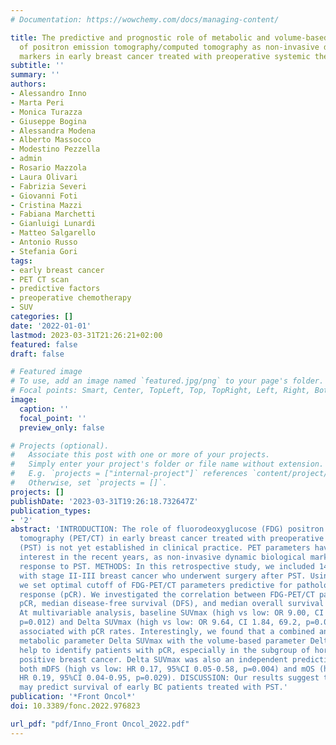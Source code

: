 ```yaml
---
# Documentation: https://wowchemy.com/docs/managing-content/

title: The predictive and prognostic role of metabolic and volume-based parameters
  of positron emission tomography/computed tomography as non-invasive dynamic biological
  markers in early breast cancer treated with preoperative systemic therapy
subtitle: ''
summary: ''
authors:
- Alessandro Inno
- Marta Peri
- Monica Turazza
- Giuseppe Bogina
- Alessandra Modena
- Alberto Massocco
- Modestino Pezzella
- admin
- Rosario Mazzola
- Laura Olivari
- Fabrizia Severi
- Giovanni Foti
- Cristina Mazzi
- Fabiana Marchetti
- Gianluigi Lunardi
- Matteo Salgarello
- Antonio Russo
- Stefania Gori
tags:
- early breast cancer
- PET CT scan
- predictive factors
- preoperative chemotherapy
- SUV
categories: []
date: '2022-01-01'
lastmod: 2023-03-31T21:26:21+02:00
featured: false
draft: false

# Featured image
# To use, add an image named `featured.jpg/png` to your page's folder.
# Focal points: Smart, Center, TopLeft, Top, TopRight, Left, Right, BottomLeft, Bottom, BottomRight.
image:
  caption: ''
  focal_point: ''
  preview_only: false

# Projects (optional).
#   Associate this post with one or more of your projects.
#   Simply enter your project's folder or file name without extension.
#   E.g. `projects = ["internal-project"]` references `content/project/deep-learning/index.md`.
#   Otherwise, set `projects = []`.
projects: []
publishDate: '2023-03-31T19:26:18.732647Z'
publication_types:
- '2'
abstract: 'INTRODUCTION: The role of fluorodeoxyglucose (FDG) positron emission tomography/computed
  tomography (PET/CT) in early breast cancer treated with preoperative systemic therapy
  (PST) is not yet established in clinical practice. PET parameters have aroused great
  interest in the recent years, as non-invasive dynamic biological markers for predicting
  response to PST. METHODS: In this retrospective study, we included 141 patients
  with stage II-III breast cancer who underwent surgery after PST. Using ROC analysis,
  we set optimal cutoff of FDG-PET/CT parameters predictive for pathological complete
  response (pCR). We investigated the correlation between FDG-PET/CT parameters and
  pCR, median disease-free survival (DFS), and median overall survival (mOS). RESULTS:
  At multivariable analysis, baseline SUVmax (high vs low: OR 9.00, CI 1.85 - 61.9,
  p=0.012) and Delta SUVmax (high vs low: OR 9.64, CI 1.84, 69.2, p=0.012) were significantly
  associated with pCR rates. Interestingly, we found that a combined analysis of the
  metabolic parameter Delta SUVmax with the volume-based parameter Delta MTV, may
  help to identify patients with pCR, especially in the subgroup of hormone receptor
  positive breast cancer. Delta SUVmax was also an independent predictive marker for
  both mDFS (high vs low: HR 0.17, 95%CI 0.05-0.58, p=0.004) and mOS (high vs. low:
  HR 0.19, 95%CI 0.04-0.95, p=0.029). DISCUSSION: Our results suggest that Delta SUVmax
  may predict survival of early BC patients treated with PST.'
publication: '*Front Oncol*'
doi: 10.3389/fonc.2022.976823

url_pdf: "pdf/Inno_Front Oncol_2022.pdf"
---
```

